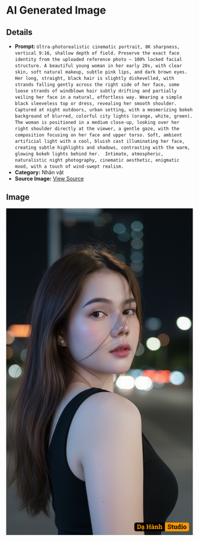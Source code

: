 # AI Generated Image

## Details
- **Prompt:** `Ultra-photorealistic cinematic portrait, 8K sharpness, vertical 9:16, shallow depth of field. Preserve the exact face identity from the uploaded reference photo — 100% locked facial structure. A beautiful young woman in her early 20s, with clear skin, soft natural makeup, subtle pink lips, and dark brown eyes. Her long, straight, black hair is slightly dishevelled, with strands falling gently across the right side of her face, some loose strands of windblown hair subtly drifting and partially veiling her face in a natural, effortless way. Wearing a simple black sleeveless top or dress, revealing her smooth shoulder.  Captured at night outdoors, urban setting, with a mesmerizing bokeh background of blurred, colorful city lights (orange, white, green). The woman is positioned in a medium close-up, looking over her right shoulder directly at the viewer, a gentle gaze, with the composition focusing on her face and upper torso. Soft, ambient artificial light with a cool, bluish cast illuminating her face, creating subtle highlights and shadows, contrasting with the warm, glowing bokeh lights behind her.  Intimate, atmospheric, naturalistic night photography, cinematic aesthetic, enigmatic mood, with a touch of wind-swept realism.`
- **Category:** Nhân vật
- **Source Image:** [View Source](https://raw.githubusercontent.com/lenzcomvth/ImageLibrary/main/Female.png)

## Image
![AI Generated Image](./image-2025-10-03T04-05-55-974Z.png)